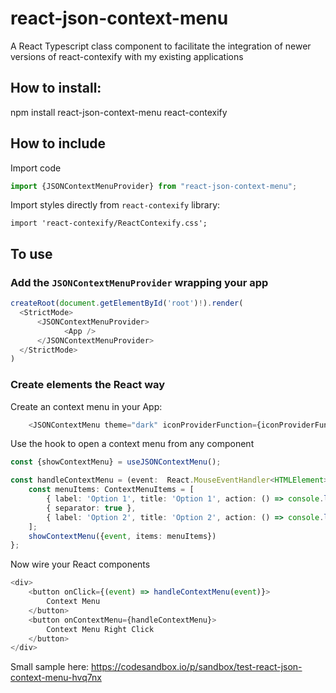 # react-json-context-menu
A React Typescript class component to facilitate the integration of newer versions of react-contexify with my existing applications

## How to install:
npm install react-json-context-menu react-contexify

## How to include
Import code
```Typescript 
import {JSONContextMenuProvider} from "react-json-context-menu";
```
Import styles directly from `react-contexify` library:
```
import 'react-contexify/ReactContexify.css';
```
## To use
### Add the `JSONContextMenuProvider` wrapping your app
```Typescript
createRoot(document.getElementById('root')!).render(
  <StrictMode>
      <JSONContextMenuProvider>
            <App />
      </JSONContextMenuProvider>
  </StrictMode>
)

```
### Create elements the React way
Create an context menu in your App:
```javascript
    <JSONContextMenu theme="dark" iconProviderFunction={iconProviderFunction}/>
```  

Use the hook to open a context menu from any component
```Typescript
const {showContextMenu} = useJSONContextMenu();

const handleContextMenu = (event:  React.MouseEventHandler<HTMLElement>) => {
    const menuItems: ContextMenuItems = [
        { label: 'Option 1', title: 'Option 1', action: () => console.log('Option 1 selected'), disabled: true },
        { separator: true },
        { label: 'Option 2', title: 'Option 2', action: () => console.log('Option 2 selected') }
    ];
    showContextMenu({event, items: menuItems})
};
```
Now wire your React components
```javascript
<div>
    <button onClick={(event) => handleContextMenu(event)}>
        Context Menu
    </button>
    <button onContextMenu={handleContextMenu}>
        Context Menu Right Click
    </button>
</div>
```  

Small sample here: https://codesandbox.io/p/sandbox/test-react-json-context-menu-hvq7nx
